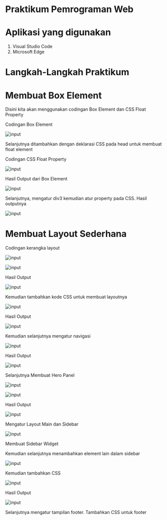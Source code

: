 # Praktikum Pemrograman Web

# Aplikasi yang digunakan
1. Visual Studio Code
2. Microsoft Edge

# Langkah-Langkah Praktikum

# Membuat Box Element

Disini kita akan menggunakan codingan Box Element dan CSS Float Property

Codingan Box Element





![input](https://github.com/ikmalriyan21/Lab4Web/blob/caf784787b288256455125a13842da84b8a7ec63/gambar/codingan%20box%20element.png)

Selanjutnya ditambahkan dengan deklarasi CSS pada head untuk membuat float element

Codingan CSS Float Property





![input](https://github.com/ikmalriyan21/Lab4Web/blob/d71cdb87407b0f0f3455da2880a7def3fc6b1896/gambar/codingan%20css%20float%20property.png)

Hasil Output dari Box Element





![input](https://github.com/ikmalriyan21/Lab4Web/blob/ae0a1ae760ae2c01ca25ecff3aabeaf3462a1cfb/gambar/output%20box%20element.png)

Selanjutnya, mengatur div3 kemudian atur property pada CSS. Hasil outputnya





![input](https://github.com/ikmalriyan21/Lab4Web/blob/340e6dec83e806ff2720ed48c536bea8a32b1bde/gambar/output%20clearfix%20element.png)

# Membuat Layout Sederhana

Codingan kerangka layout





![input](https://github.com/ikmalriyan21/Lab4Web/blob/257138c54a0975f742be21db57ec9066a10ed77f/gambar/codingan%20kerangka%20layout%201.png)





![input](https://github.com/ikmalriyan21/Lab4Web/blob/818e001828bffb96abb3173cb2f0518387e9b1a2/gambar/codingan%20kerangka%20layout%202.png)

Hasil Output





![input](https://github.com/ikmalriyan21/Lab4Web/blob/80e25eb9df0a71cc84e6cf23ef98b195ca727e6b/gambar/output%20layout%20sederhana%201.png)

Kemudian tambahkan kode CSS untuk membuat layoutnya





![input](https://github.com/ikmalriyan21/Lab4Web/blob/e6634ab1ecef0491298315640aae10deb96f11d8/gambar/codingan%20css%20style.png)

Hasil Output





![input](https://github.com/ikmalriyan21/Lab4Web/blob/c76838c3f7d9f061052cb3da56df94566b5a1a0f/gambar/output%20layout%20sederhana%202.png)

Kemudian selanjutnya mengatur navigasi





![input](https://github.com/ikmalriyan21/Lab4Web/blob/e586d34bc6c669d96224c997755295b707fa12fc/gambar/codingan%20navigasi.png)

Hasil Output





![input](https://github.com/ikmalriyan21/Lab4Web/blob/8478528b73b792c3c5e510fce51b1d5905fef22d/gambar/output%20navigasi.png)

Selanjutnya Membuat Hero Panel





![input](https://github.com/ikmalriyan21/Lab4Web/blob/ba94940250ecb5ba3a6c9a1616dbcdfaa72f07b4/gambar/codingan%20hero%20panel.png)





![input](https://github.com/ikmalriyan21/Lab4Web/blob/68898687c59a9536845c55090338259bc2569327/gambar/codingan%20css%20hero%20panel.png)

Hasil Output





![input](https://github.com/ikmalriyan21/Lab4Web/blob/64848f17910d23ab9eb17e88d3c79f3d63ce758e/gambar/output%20hero%20panel.png)

Mengatur Layout Main dan Sidebar





![input](https://github.com/ikmalriyan21/Lab4Web/blob/e9f629425cc215b26be1fe81ec27427a240c99ab/gambar/codingan%20layout%20main%20dan%20sidebar.png)

Membuat Sidebar Widget

Kemudian selanjutnya menambahkan element lain dalam sidebar





![input](https://github.com/ikmalriyan21/Lab4Web/blob/2ff7e0e43ef24b4280c94e0bc79d0ea2cd154b1f/gambar/codingan%20sidebar.png)

Kemudian tambahkan CSS





![input](https://github.com/ikmalriyan21/Lab4Web/blob/614d42d2b1b1a4b7de43c53d09fd22bae30fb7c6/gambar/codingan%20css%20widget.png)

Hasil Output





![input](https://github.com/ikmalriyan21/Lab4Web/blob/d2927c65d425612f6ec93b23125a87c5e2ecf42d/gambar/output%20sidebar.png)

Selanjutnya mengatur tampilan footer. Tambahkan CSS untuk footer










